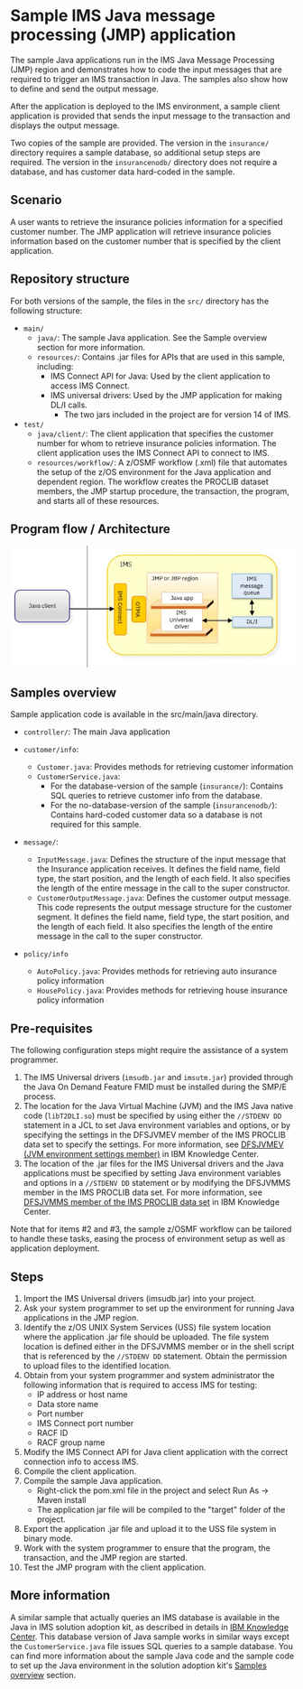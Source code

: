 # Sample IMS Java message processing (JMP) application

The sample Java applications run in the IMS Java Message Processing (JMP) region and demonstrates how to code the input messages that are required to trigger an IMS transaction in Java.  The samples also show how to define and send the output message. 

After the application is deployed to the IMS environment, a sample client application is provided that sends the input message to the transaction and displays the output message.

Two copies of the sample are provided. The version in the `insurance/` directory requires a sample database, so additional setup steps are required. The version in the `insurancenodb/` directory does not require a database, and has customer data hard-coded in the sample.

## Scenario
A user wants to retrieve the insurance policies information for a specified customer number. The JMP application will retrieve insurance policies information based on the customer number that is specified by the client application. 

## Repository structure
For both versions of the sample, the files in the `src/` directory has the following structure:

* `main/`
  * `java/`: The sample Java application. See the Sample overview section for more information.
  * `resources/`: Contains .jar files for APIs that are used in this sample, including:
     * IMS Connect API for Java: Used by the client application to access IMS Connect.
     * IMS universal drivers: Used by the JMP application for making DL/I calls.
       * The two jars included in the project are for version 14 of IMS.
* `test/`
  * `java/client/`: The client application that specifies the customer number for whom to retrieve insurance policies information. The client application uses the IMS Connect API to connect to IMS. 
  * `resources/workflow/`: A z/OSMF workflow (.xml) file that automates the setup of the z/OS environment for the Java application and dependent region.  The workflow creates the PROCLIB dataset members, the JMP startup procedure, the transaction, the program, and starts all of these resources.

## Program flow / Architecture
![flowdiagram](./media/javainims.jpg)


## Samples overview
Sample application code is available in the src/main/java directory.

* `controller/`: The main Java application
* `customer/info`: 
  * `Customer.java`: Provides methods for retrieving customer information 
  * `CustomerService.java`: 
     * For the database-version of the sample (`insurance/`): Contains SQL queries to retrieve customer info from the database.
	 * For the no-database-version of the sample (`insurancenodb/`): Contains hard-coded customer data so a database is not required for this sample.

* `message/`:  
  * `InputMessage.java`: Defines the structure of the input message that the Insurance application receives. It  defines the field name, field type, the start position, and the length of each field. It also specifies the length of the entire message in the call to the super constructor.
  * `CustomerOutputMessage.java`:  Defines the customer output message. This code represents the output message structure for the customer segment. It defines the field name, field type, the start position, and the length of each field. It also specifies the length of the entire message in the call to the super constructor.

* `policy/info`
  * `AutoPolicy.java`: Provides methods for retrieving auto insurance policy information
  * `HousePolicy.java`: Provides methods for retrieving house insurance policy information

  
## Pre-requisites
The following configuration steps might require the assistance of a system programmer.

1. The IMS Universal drivers (`imsudb.jar` and `imsutm.jar`) provided through the Java On Demand Feature FMID must be installed during the SMP/E process.
2. The location for the Java Virtual Machine (JVM) and the IMS Java native code (`libT2DLI.so`) must be specified by using either the `//STDENV DD` statement in a JCL to set Java environment variables and options, or by specifying the settings in the DFSJVMEV member of the IMS PROCLIB data set to specify the settings. 
For more information, see [DFSJVMEV (JVM environment settings member)](https://www.ibm.com/support/knowledgecenter/en/SSEPH2_14.1.0/com.ibm.ims14.doc.sdg/ims_dfsjvmev_proclib.htm) in IBM Knowledge Center.
3. The location of the .jar files for the IMS Universal drivers and the Java applications must be specified by setting Java environment variables and options in a `//STDENV DD` statement or by modifying the DFSJVMMS member in the IMS PROCLIB data set. 
For more information, see [DFSJVMMS member of the IMS PROCLIB data set](https://www.ibm.com/support/knowledgecenter/en/SSEPH2_14.1.0/com.ibm.ims14.doc.sdg/ims_dfsjvmms_proclib.htm) in IBM Knowledge Center.


Note that for items #2 and #3, the sample z/OSMF workflow can be tailored to handle these tasks, easing the process of environment setup as well as application deployment. 

## Steps

1. Import the IMS Universal drivers (imsudb.jar) into your project. 
2. Ask your system programmer to set up the environment for running Java applications in the JMP region. 
3. Identify the z/OS UNIX System Services (USS) file system location where the application .jar file should be uploaded. The file system location is defined either in the DFSJVMMS member or in the shell script that is referenced by the `//STDENV DD` statement. Obtain the permission to upload files to the identified location. 
4. Obtain from your system programmer and system administrator the following information that is required to access IMS for testing:
   * IP address or host name
   * Data store name
   * Port number
   * IMS Connect port number
   * RACF ID
   * RACF group name
5. Modify the IMS Connect API for Java client application with the correct connection info to access IMS.
6. Compile the client application.
7. Compile the sample Java application.
    * Right-click the pom.xml file in the project and select Run As -> Maven install
    * The application jar file will be compiled to the "target" folder of the project. 
8. Export the application .jar file and upload it to the USS file system in binary mode.
9. Work with the system programmer to ensure that the program, the transaction, and the JMP region are started.
10. Test the JMP program with the client application. 


## More information

A similar sample that actually queries an IMS database is available in the Java in IMS solution adoption kit, as described in details in <a href="https://www.ibm.com/support/knowledgecenter/en/SSEPH2_14.1.0/com.ibm.ims14.doc.sk/ims_apmdovr.htm" target="_blank">IBM Knowledge Center</a>.  This database version of Java sample works in similar ways except the `CustomerService.java` file issues SQL queries to a sample database. You can find more information about the sample Java code and the sample code to set up the Java environment in the solution adoption kit's <a href="https://www.ibm.com/support/knowledgecenter/en/SSEPH2_14.1.0/com.ibm.ims14.doc.sk/ims_apmd_samplesovr.htm" target="_blank">Samples overview</a> section.  
